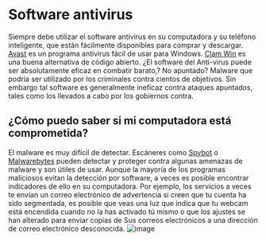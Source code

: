 [Title]: # (¿Mi computadora está infectada?)
[Order]: # (5)

# Software antivirus

Siempre debe utilizar el software antivirus en su computadora y su teléfono inteligente, que están fácilmente disponibles para comprar y descargar. [Avast](https://www.avast.com) es un programa antivirus fácil de usar para Windows. [Clam Win](http://www.clamwin.com/) es una buena alternativa de código abierto. ¿El software del Anti-virus puede ser absolutamente eficaz en combatir barato,? No apuntado? Malware que podría ser utilizado por los criminales contra cientos de objetivos. Sin embargo tal software es generalmente ineficaz contra ataques apuntados, tales como los llevados a cabo por los gobiernos contra.

## ¿Cómo puedo saber si mi computadora está comprometida?
El malware es muy difícil de detectar. Escáneres como [Spybot](https://www.safer-networking.org/) o [Malwarebytes](https://www.malwarebytes.org/) pueden detectar y proteger contra algunas amenazas de malware y son útiles de usar.
Aunque la mayoría de los programas maliciosos evitan la detección por software, a veces es posible encontrar indicadores de ello en su computadora. Por ejemplo, los servicios a veces te envían un correo electrónico de advertencia si creen que tu cuenta ha sido segmentada, es posible que veas una luz que indica que tu webcam está encendida cuando no la has activado tú mismo o que los ajustes se han alterado para enviar copias de Sus correos electrónicos a una dirección de correo electrónico desconocida.
![image](malware2.png)
